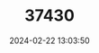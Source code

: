 ---
title: "37430"
category: "Aegiphila panamensis"
draft: false
date: 2024-02-22 13:03:50
languages:
  Spanish; Castilian: ["Oloroso", "Hediondo oloroso"]
---